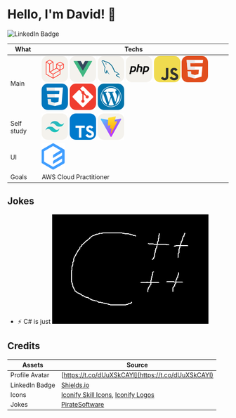 # Hello, I'm David! 👋
![LinkedIn Badge](https://img.shields.io/badge/-davidvancativo-blue?style=flat&logo=Linkedin&logoColor=white&link=https%3A%2F%2Fwww.linkedin.com%2Fin%2Fdavidvancativo%2F)


|What|Techs|
|-|-|
|Main|![Laravel](/assets/laravel.svg) ![Vue](/assets/vue.svg) ![MySQL](/assets/mysql.svg) ![PHP](/assets/php.svg) ![JavaScript](/assets/javascript.svg) ![HTML](/assets/html.svg) ![CSS](/assets/css.svg) ![Git](/assets/git.svg) ![WordPress](/assets/wordpress.svg)|
|Self study|![Tailwind CSS](/assets/tailwind.svg) ![TypeScript](/assets/typescript.svg) ![Vite](/assets/vite.svg)|
|UI|![Element UI](/assets/element.svg)|
|Goals|AWS Cloud Practitioner|

## Jokes
- ⚡ C# is just 
![Joke](/assets/joke.png)

## Credits
|Assets|Source|
|-|-|
|Profile Avatar|[https://t.co/dUuXSkCAYI](https://t.co/dUuXSkCAYI)|
|LinkedIn Badge|[Shields.io](https://shields.io/)|
|Icons|[Iconify Skill Icons](https://icon-sets.iconify.design/skill-icons/), [Iconify Logos](https://icon-sets.iconify.design/logos/element/)|
|Jokes|[PirateSoftware](https://www.twitch.tv/piratesoftware)|
